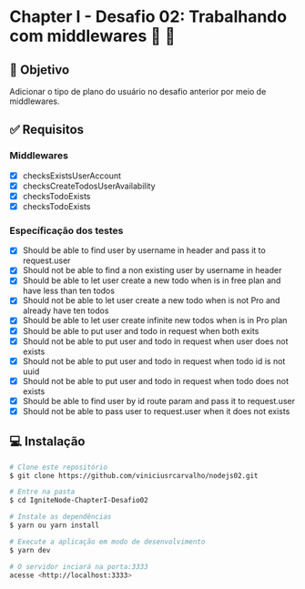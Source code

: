 # Chapter I - Desafio 02: Trabalhando com middlewares :rocket: :purple_heart:

## :dart: Objetivo

Adicionar o tipo de plano do usuário no desafio anterior por meio de middlewares.

## :white_check_mark: Requisitos

### Middlewares

- [x] checksExistsUserAccount
- [x] checksCreateTodosUserAvailability
- [x] checksTodoExists
- [x] checksTodoExists

### Específicação dos testes

- [x] Should be able to find user by username in header and pass it to request.user
- [x] Should not be able to find a non existing user by username in header
- [x] Should be able to let user create a new todo when is in free plan and have less than ten todos
- [x] Should not be able to let user create a new todo when is not Pro and already have ten todos
- [x] Should be able to let user create infinite new todos when is in Pro plan
- [x] Should be able to put user and todo in request when both exits
- [x] Should not be able to put user and todo in request when user does not exists
- [x] Should not be able to put user and todo in request when todo id is not uuid
- [x] Should not be able to put user and todo in request when todo does not exists
- [x] Should be able to find user by id route param and pass it to request.user
- [x] Should not be able to pass user to request.user when it does not exists

## :computer: Instalação

```bash
# Clone este repositório
$ git clone https://github.com/viniciusrcarvalho/nodejs02.git

# Entre na pasta
$ cd IgniteNode-ChapterI-Desafio02

# Instale as dependências
$ yarn ou yarn install

# Execute a aplicação em modo de desenvolvimento
$ yarn dev

# O servidor inciará na porta:3333
acesse <http://localhost:3333>
```
